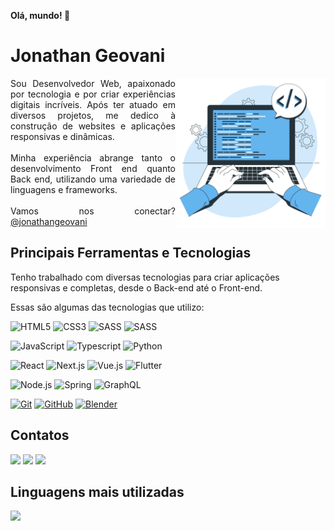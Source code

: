 **Olá, mundo! 👋**
# Jonathan Geovani
<img src="./images/coding.svg" width="240" align="right">

<p align="justify">
Sou Desenvolvedor Web, apaixonado por tecnologia e por criar experiências digitais incríveis. Após ter atuado em diversos projetos, me dedico à construção de websites e aplicações responsivas e dinâmicas.
<br /><br />
Minha experiência abrange tanto o desenvolvimento Front end quanto Back end, utilizando uma variedade de linguagens e frameworks.
<br /> <br />
Vamos nos conectar? <a href="https://linkedin.com/in/jonathan-geovani" target="_blank">@jonathangeovani</a>
</p>

## Principais Ferramentas e Tecnologias

Tenho trabalhado com diversas tecnologias para criar aplicações responsivas e completas, desde o Back-end até o Front-end.

Essas são algumas das tecnologias que utilizo:

![HTML5](https://img.shields.io/badge/HTML-000?style=for-the-badge&logo=html5&logoColor=E34F26)
![CSS3](https://img.shields.io/badge/CSS3-000?style=for-the-badge&logo=css3&logoColor=1572B6)
![SASS](https://img.shields.io/badge/SASS-000?style=for-the-badge&logo=sass&logoColor=CC6699)
![SASS](https://img.shields.io/badge/Tailwind%20CSS-000?style=for-the-badge&logo=tailwindcss&logoColor=06B6D4)

![JavaScript](https://img.shields.io/badge/JavaScript-000?style=for-the-badge&logo=javascript&logoColor=F7DF1E)
![Typescript](https://img.shields.io/badge/Typescript-000?style=for-the-badge&logo=typescript&logoColor=3178C6)
![Python](https://img.shields.io/badge/Python-000?style=for-the-badge&logo=python&logoColor=3776AB)

![React](https://img.shields.io/badge/React-000?style=for-the-badge&logo=react&logoColor=61DAFB)
![Next.js](https://img.shields.io/badge/Next.js-000?style=for-the-badge&logo=next.js&logoColor=FFFFFF)
![Vue.js](https://img.shields.io/badge/Vue.js-000?style=for-the-badge&logo=vue.js&logoColor=4FC08D)
![Flutter](https://img.shields.io/badge/Flutter-000?style=for-the-badge&logo=flutter&logoColor=02569B)

![Node.js](https://img.shields.io/badge/Node.js-000?style=for-the-badge&logo=node.js&logoColor=339933)
![Spring](https://img.shields.io/badge/Spring-000?style=for-the-badge&logo=spring&logoColor=6DB33F)
![GraphQL](https://img.shields.io/badge/GraphQL-000?style=for-the-badge&logo=graphql&logoColor=E10098)

[![Git](https://img.shields.io/badge/Git-000?style=for-the-badge&logo=git&logoColor=F05032)](https://git-scm.com/doc)
[![GitHub](https://img.shields.io/badge/GitHub-000?style=for-the-badge&logo=github&logoColor=FFFFFF)](https://docs.github.com/)
[![Blender](https://img.shields.io/badge/Blender-000?style=for-the-badge&logo=blender&logoColor=E87D0D)](https://blender.org/)


## Contatos
<div>
  <a href = "mailto:dongeovanimenor@gmail.com"><img loading="lazy" src="https://img.shields.io/badge/Gmail-D14836?style=for-the-badge&logo=gmail&logoColor=white" target="_blank"></a>
  <a href="https://www.linkedin.com/in/jonathan-geovani" target="_blank"><img loading="lazy" src="https://img.shields.io/badge/-LinkedIn-%230077B5?style=for-the-badge&logo=linkedin&logoColor=white" target="_blank"></a>   
  <a href="https://jonathangeovani.vercel.app" target="_blank"><img loading="lazy" src="https://img.shields.io/badge/-Portfolio-000000?style=for-the-badge&logo=vercel&logoColor=white" target="_blank"></a> 
</div>

## Linguagens mais utilizadas
<a href="https://github.com/jonathangeovani">
  <img loading="lazy" height="180em" src="https://github-readme-stats.vercel.app/api/top-langs/?username=jonathangeovani&layout=compact&langs_count=7&theme=dracula"/>
</a>
